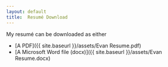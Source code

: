 ```yaml
---
layout: default
title:  Resumé Download
---
```


My resumé can be downloaded as either 

 - [A PDF]({{ site.baseurl }}/assets/Evan Resume.pdf) 
 - [A Microsoft Word file (docx)]({{ site.baseurl }}/assets/Evan Resume.docx)
